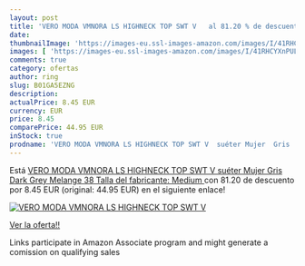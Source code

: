 ```yaml
---
layout: post
title: 'VERO MODA VMNORA LS HIGHNECK TOP SWT V   al 81.20 % de descuento'
date: 
thumbnailImage: 'https://images-eu.ssl-images-amazon.com/images/I/41RHCYXnPUL._SL200_.jpg'
images: [ 'https://images-eu.ssl-images-amazon.com/images/I/41RHCYXnPUL._SL200_.jpg' ]
comments: true
category: ofertas
author: ring
slug: B01GA5EZNG
description:
actualPrice: 8.45 EUR
currency: EUR
price: 8.45
comparePrice: 44.95 EUR
inStock: true
prodname: 'VERO MODA VMNORA LS HIGHNECK TOP SWT V  suéter Mujer  Gris  Dark Grey Melange   38  Talla del fabricante: Medium '
---
```


Está [VERO MODA VMNORA LS HIGHNECK TOP SWT V  suéter Mujer  Gris  Dark Grey Melange   38  Talla del fabricante: Medium ](https://www.amazon.es/dp/B01GA5EZNG/?tag=tolees-21) con 81.20 de descuento por 8.45 EUR (original: 44.95 EUR) en el siguiente enlace!

[![VERO MODA VMNORA LS HIGHNECK TOP SWT V  ](https://images-eu.ssl-images-amazon.com/images/I/41RHCYXnPUL._SL200_.jpg)](https://www.amazon.es/dp/B01GA5EZNG/?tag=tolees-21)

[Ver la oferta!!](https://www.amazon.es/dp/B01GA5EZNG/?tag=tolees-21)

Links participate in Amazon Associate program and might generate a comission on qualifying sales


